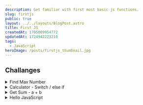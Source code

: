 ```yaml
---
description: Get familiar with first most basic js functions.
slug: firstjs
public: true
layout: ../../layouts/BlogPost.astro
title: First JS
createdAt: 1705009954772
updatedAt: 1724942223210
tags:
  - JavaScript
heroImage: /posts/firstjs_thumbnail.jpg
---
```


## Challanges

<details>

<summary>Find Max Number</summary>
  
## Find Max Number

Write a function called `findMaxNumber` that takes in an array of numbers and returns the largest number in the array.

#### Solution 1
```js
function findMaxNumber(arr) {
  return Math.max(...arr);
}
```

#### Solution 2
```js
function findMaxNumber(arr) {
  let max = arr[0];

  for (let i = 1; i < arr.length; i++) {
    if (arr[i] > max) {
      max = arr[i];
    }
  }
  return max;
}

findMaxNumber([1, 2, 3, 4, 5, 6, 7, 8, 9, 10]); // 10
findMaxNumber([10, 9, 8, 7, 6, 5, 4, 3, 2, 1]); // 10
findMaxNumber([1, 2, 3, 4, 5, 10, 9, 8, 7, 6]); // 10
```
#### Solution 3
```js
  function findMaxNumber(arr) {
    if (arr.length === 0) {
        return undefined; // return undefined for an empty array
    }

    let max = arr[0]; // Assume the first element is the maximum

    for (let i = 1; i < arr.length; i++) {
        if (arr[i] > max) {
            max = arr[i]; // Update max if current element is greater
        }
    }

    return max; // Return the maximum number
}

// Example usage:
const numbers = [10, 5, 20, 8, 15];
console.log(findMaxNumber(numbers)); // Output: 20
``` 
</details>
  
<details>
  <summary>Calculator - Switch / else if</summary>

#### Uisng a switch:
 
```js
function calculator(num1, num2, operator) {
  let result;

  switch (operator) {
    case '+':
      result = num1 + num2;
      break;
    case '-':
      result = num1 - num2;
      break;
    case '*':
      result = num1 * num2;
      break;
    case '/':
      result = num1 / num2;
      break;
    default:
      throw new Error('Invalid operator');
  }

  return result;
}

calculator(1, 2, '+') // 3
calculator(10, 5, '-') // 5
calculator(2, 2, '*') // 4
calculator(10, 5, '/') // 2
```

#### Using an if statement:
```js
function calculator(num1, num2, operator) {
  let result;

  if (operator === '+') {
    result = num1 + num2;
  } else if (operator === '-') {
    result = num1 - num2;
  } else if (operator === '*') {
    result = num1 * num2;
  } else if (operator === '/') {
    result = num1 / num2;
  } else {
    throw new Error('Invalid operator');
  }

  return result;
}
```
</details>


<details>
  <summary>Get Sum - a + b</summary>

```js
function getSum(a, b) {
  return a + b;
}
```
</details>
  
<details>
<summary>Hello JavaScript</summary>

```js
function printHelloWorld() {
  return 'Hello World!';
}
```
</details>